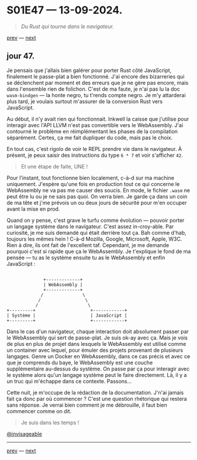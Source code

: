 # S01E47 — 13-09-2024.

> *Du Rust qui tourne dans le navigateur.*

[prev](S01E46-12-09-2024.md) — [next](S01E48-14-09-2024.md)

## jour 47.

Je pensais que j'allais bien galérer pour porter Rust côté JavaScript, finalement le passe-plat a bien fonctionné. J'ai encore des bizarreries qui se déclenchent par moment et des erreurs que je ne gère pas encore, mais dans l'ensemble rien de folichon. C'est de ma faute, je n'ai pas lu la doc `wasm-bindgen` — la honte negro, tu t'rends compte negro. Je m'y attarderai plus tard, je voulais surtout m'assurer de la conversion Rust vers JavaScript.

Au début, il n'y avait rien qui fonctionnait. Inkwell la caisse que j'utilise pour interagir avec l'API LLVM n'est pas convertible vers le WebAssembly. J'ai contourné le problème en réimplémentant les phases de la compilation séparément. Certes, ça me fait dupliquer du code, mais pas le choix.

En tout cas, c'est rigolo de voir le REPL prendre vie dans le navigateur. À présent, je peux saisir des instructions du type `6 * 7` et voir s'afficher `42`.

> Et une étape de faite, UNE !

Pour l'instant, tout fonctionne bien localement, c-à-d sur ma machine uniquement. J'espère qu'une fois en production tout ce qui concerne le WebAssembly ne va pas me causer des soucis. En mode, le fichier `.wasm` ne peut être lu ou je ne sais pas quoi. On verra bien. Je garde ça dans un coin de ma tête et j'me prévois un ou deux jours de sécurité pour m'en occuper avant la mise en prod.

Quand on y pense, c'est grave le turfu comme évolution — pouvoir porter un langage système dans le navigateur. C'est assez in-croy-able. Par curiosité, je me suis demandé qui était derrière tout ça. Bah comme d'hab, toujours les mêmes hein ! C-à-d Mozilla, Google, Microsoft, Apple, W3C. Rien à dire, ils ont fait de l'excellent taf. Cependant, je me demande pourquoi c'est si rapide que ça le WebAssembly. Je t'explique le fond de ma pensée — tu as le système ensuite tu as le WebAssembly et enfin JavaScript :

```

              +-------------+
              | WebAssembly |
              +-------------+
             /               \
            /                 \
           /                   \
+---------+                     +------------+
| Système |                     | JavaScript |
+---------+                     +------------+

```

Dans le cas d'un navigateur, chaque interaction doit absolument passer par le WebAssembly qui sert de passe-plat. Je suis ok-ay avec ça. Mais je vois de plus en plus de projet dans lesquels le WebAssembly est utilisé comme un container avec lequel, pour émuler des projets provenant de plusieurs langages. Genre un Docker en WebAssembly, dans ce cas précis et avec ce que je comprends du baye, le WebAssembly est une couche supplémentaire au-dessus du système. On passe par ça pour interagir avec le système alors qu'un langage système peut le faire directement. Là, il y a un truc qui m'échappe dans ce contexte. Passons...

Cette nuit, je m'occupe de la rédaction de la documentation. J'n'ai jamais fait ça donc par où commencer ? C'est une question rhétorique qui restera sans réponse. Je verrai bien comment je me débrouille, il faut bien commencer comme on dit.

> Je suis dans les temps !

[@invisageable](https://twitter.com/invisageable)   

---

[prev](S01E46-12-09-2024.md) — [next](S01E48-14-09-2024.md)   
